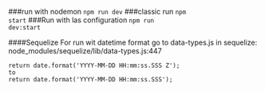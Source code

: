 ###run with nodemon
<code>npm run dev</code>
###classic run
<code>npm start</code>
###Run with las configuration
<code>npm run dev:start</code>

####Sequelize
For run wit datetime format go to data-types.js in sequelize:
node_modules/sequelize/lib/data-types.js:447

    return date.format('YYYY-MM-DD HH:mm:ss.SSS Z');
    to
    return date.format('YYYY-MM-DD HH:mm:ss.SSS');


